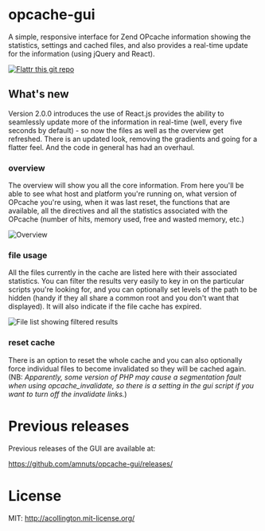# opcache-gui

A simple, responsive interface for Zend OPcache information showing the statistics, settings and cached files, and also provides a real-time update for the information (using jQuery and React).

[![Flattr this git repo](http://api.flattr.com/button/flattr-badge-large.png)](https://flattr.com/submit/auto?user_id=acollington&url=https://github.com/amnuts/opcache-gui&title=opcache-gui&language=&tags=github&category=software)

## What's new

Version 2.0.0 introduces the use of React.js provides the ability to seamlessly update more of the information in real-time (well, every five seconds by default) - so now the files as well as the overview get refreshed. There is an updated look, removing the gradients and going for a flatter feel. And the code in general has had an overhaul.

### overview

The overview will show you all the core information.  From here you'll be able to see what host and platform you're running on, what version of OPcache you're using, when it was last reset, the functions that are available, all the directives and all the statistics associated with the OPcache (number of hits, memory used, free and wasted memory, etc.)

![Overview](http://amnuts.com/images/opcache/screenshot/overview-v2.png)

### file usage

All the files currently in the cache are listed here with their associated statistics.  You can filter the results very easily to key in on the particular scripts you're looking for, and you can optionally set levels of the path to be hidden (handy if they all share a common root and you don't want that displayed). It will also indicate if the file cache has expired.

![File list showing filtered results](http://amnuts.com/images/opcache/screenshot/files-v2.png)

### reset cache

There is an option to reset the whole cache and you can also optionally force individual files to become invalidated so they will be cached again.  (NB: *Apparently, some version of PHP may cause a segmentation fault when using opcache_invalidate, so there is a setting in the gui script if you want to turn off the invalidate links.*)

# Previous releases

Previous releases of the GUI are available at:

https://github.com/amnuts/opcache-gui/releases/

# License

MIT: http://acollington.mit-license.org/
